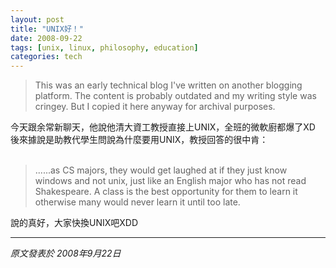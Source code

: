 ```yaml
---
layout: post
title: "UNIX好！"
date: 2008-09-22
tags: [unix, linux, philosophy, education]
categories: tech
---
```


> This was an early technical blog I've written on another blogging platform. The content is probably outdated and my writing style was cringey. But I copied it here anyway for archival purposes.

今天跟余常新聊天，他說他清大資工教授直接上UNIX，全班的微軟廚都爆了XD  
後來據說是助教代學生問說為什麼要用UNIX，教授回答的很中肯：  
﻿﻿

> ......as CS majors, they would get laughed at if they just know windows and not unix, just like an English major who has not read Shakespeare. A class is the best opportunity for them to learn it otherwise many would never learn it until too late.  

說的真好，大家快換UNIX吧XDD

---

*原文發表於 2008年9月22日*
